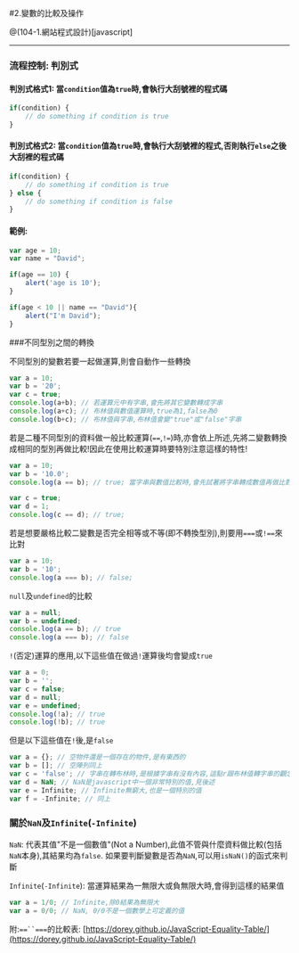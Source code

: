 #2.變數的比較及操作

@(104-1.網站程式設計)[javascript]

---

### 流程控制: 判別式

#### 判別式格式1: 當`condition`值為`true`時,會執行大刮號裡的程式碼

```javascript
if(condition) {
    // do something if condition is true
}
```

#### 判別式格式2: 當`condition`值為`true`時,會執行大刮號裡的程式,否則執行`else`之後大刮裡的程式碼

```javascript
if(condition) {
    // do something if condition is true
} else {
    // do something if condition is false
}
```

#### 範例:

```javascript
var age = 10;
var name = "David";

if(age == 10) {
    alert('age is 10');
}

if(age < 10 || name == "David"){
    alert("I'm David");
}
```

###不同型別之間的轉換

不同型別的變數若要一起做運算,則會自動作一些轉換

```javascript
var a = 10;
var b = '20';
var c = true;
console.log(a+b); // 若運算元中有字串,會先將其它變數轉成字串
console.log(a+c); // 布林值與數值運算時,true為1,false為0
console.log(b+c); // 布林值與字串,布林值會變"true"或"false"字串
```

若是二種不同型別的資料做一般比較運算(`==`,`!=`)時,亦會依上所述,先將二變數轉換成相同的型別再做比較!因此在使用比較運算時要特別注意這樣的特性!

```javascript
var a = 10;
var b = '10.0';
console.log(a == b); // true; 當字串與數值比較時,會先試著將字串轉成數值再做比對

var c = true;
var d = 1;
console.log(c == d); // true;
```

若是想要嚴格比較二變數是否完全相等或不等(即不轉換型別),則要用`===`或`!==`來比對

```javascript
var a = 10;
var b = '10';
console.log(a === b); // false;
```

`null`及`undefined`的比較

```javascript
var a = null;
var b = undefined;
console.log(a == b); // true
console.log(a === b); // false
```

`!`(否定)運算的應用,以下這些值在做過`!`運算後均會變成`true`

```javascript
var a = 0;
var b = '';
var c = false;
var d = null;
var e = undefined;
console.log(!a); // true
console.log(!b); // true
```

但是以下這些值在`!`後,是`false`

```javascript
var a = {}; // 空物件還是一個存在的物件,是有東西的
var b = []; // 空陣列同上
var c = 'false'; // 字串在轉布林時,是根據字串有沒有內容,這點r跟布林值轉字串的觀念不同,要特別注意!
var d = NaN; // NaN是javascript中一個非常特別的值,見後述
var e = Infinite; // Infinite無窮大,也是一個特別的值
var f = -Infinite; // 同上
```

### 關於`NaN`及`Infinite`(`-Infinite`)
`NaN`: 代表其值"不是一個數值"(Not a Number),此值不管與什麼資料做比較(包括`NaN`本身),其結果均為`false`. 如果要判斷變數是否為`NaN`,可以用`isNaN()`的函式來判斷

`Infinite`(`-Infinite`): 當運算結果為一無限大或負無限大時,會得到這樣的結果值

```javascript
var a = 1/0; // Infinite,除0結果為無限大
var a = 0/0; // NaN, 0/0不是一個數學上可定義的值
```


附:`==``===`的比較表: [https://dorey.github.io/JavaScript-Equality-Table/](https://dorey.github.io/JavaScript-Equality-Table/)


